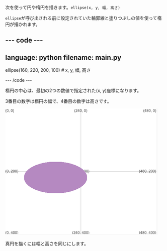 
次を使って円や楕円を描きます。`ellipse(x, y, 幅, 高さ)`

`ellipse`が呼び出される前に設定されていた輪郭線と塗りつぶしの値を使って楕円が描かれます。

--- code ---
---
language: python
filename: main.py
---

  ellipse(160, 220, 200, 100) # x, y, 幅, 高さ

--- /code ---

楕円の中心は、最初の2つの数値で指定された(x, y)座標になります。

3番目の数字は楕円の幅で、4番目の数字は高さです。

![x 160、y 220を中心とし、幅200、高さ100の楕円を示す出力領域](images/example.png)

真円を描くには幅と高さを同じにします。


